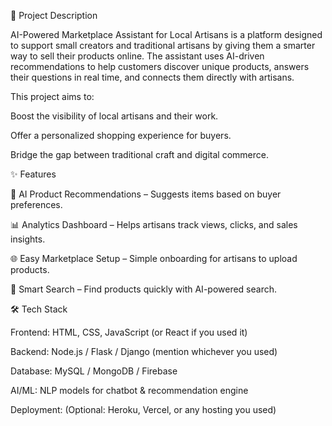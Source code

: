 📌 Project Description

AI-Powered Marketplace Assistant for Local Artisans is a platform designed to support small creators and traditional artisans by giving them a smarter way to sell their products online. The assistant uses AI-driven recommendations to help customers discover unique products, answers their questions in real time, and connects them directly with artisans.

This project aims to:

Boost the visibility of local artisans and their work.

Offer a personalized shopping experience for buyers.

Bridge the gap between traditional craft and digital commerce.

✨ Features

🛒 AI Product Recommendations – Suggests items based on buyer preferences.


📊 Analytics Dashboard – Helps artisans track views, clicks, and sales insights.

🌐 Easy Marketplace Setup – Simple onboarding for artisans to upload products.

🔎 Smart Search – Find products quickly with AI-powered search.

🛠 Tech Stack

Frontend: HTML, CSS, JavaScript (or React if you used it)

Backend: Node.js / Flask / Django (mention whichever you used)

Database: MySQL / MongoDB / Firebase

AI/ML: NLP models for chatbot & recommendation engine

Deployment: (Optional: Heroku, Vercel, or any hosting you used)
